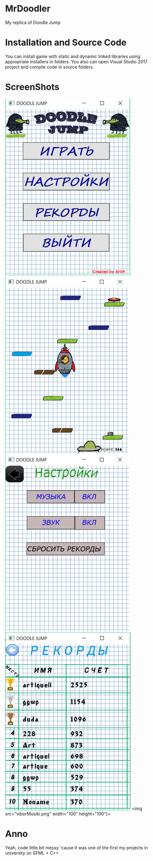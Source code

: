 # MrDoodler
My replica of Doodle Jump

# Installation and Source Code
You can install game with static and dynamic linked libraries using appropriate installers in folders. You also can open Visual Studio 2017 project and compile code in source folders.

# ScreenShots

![](ScreenShots/mainMenu.png)
![](ScreenShots/gameScreen.png)
![](ScreenShots/Settings.png)
![](ScreenShots/rec.png)
<img src="viborMusiki.png" width="100" height="100")>

# Anno
Yeah, code little bit messy 'cause it was one of the first my projects in university on SFML + C++
